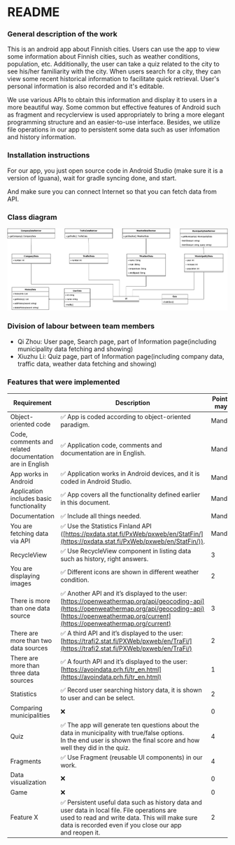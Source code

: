 # README

### General description of the work

This is an android app about Finnish cities. Users can use the app to view some information about Finnish cities, such as weather conditions, population, etc. Additionally, the user can take a quiz related to the city to see his/her familiarity with the city. When users search for a city, they can view some recent historical information to facilitate quick retrieval. User's personal information is also recorded and it's editable.

We use various APIs to obtain this information and display it to users in a more beautiful way. Some common but effective features of Android such as fragment and recyclerview is used appropriately to bring a more elegant programming structure and an easier-to-use interface. Besides, we utilize file operations in our app to persistent some data such as user infomation and history information.

### Installation instructions

For our app, you just open source code in Android Studio (make sure it is a version of Iguana), wait for gradle syncing done, and start.

And make sure you can connect Internet so that you can fetch data from API.

### Class diagram

![ClassDiagram](./ClassDiagram.png)

### Division of labour between team members

* Qi Zhou: User page, Search page, part of Information page(including municipality data fetching and showing)
* Xiuzhu Li: Quiz page, part of Information page(including company data, traffic data, weather data fetching and showing)

### Features that were implemented

| **Requirement**                                   | **Description**                                                                                                                                                                                                      | **Points we may get** |
| ------------------------------------------------------- | -------------------------------------------------------------------------------------------------------------------------------------------------------------------------------------------------------------------------- | --------------------------- |
| Object-oriented code                                    | ✅ App is coded according to object-oriented paradigm.                                                                                                                                                                     | Mandatory                   |
| Code, comments and related documentation are in English | ✅ Application code, comments and documentation are in English.                                                                                                                                                            | Mandatory                   |
| App works in Android                                    | ✅ Application works in Android devices, and it is coded in Android Studio.                                                                                                                                                | Mandatory                   |
| Application includes basic functionality                | ✅ App covers all the functionality defined earlier in this document.                                                                                                                                                      | Mandatory                   |
| Documentation                                           | ✅ Include all things needed.                                                                                                                                                                                              | Mandatory                   |
| You are fetching data via API                           | ✅ Use the Statistics Finland API ([https://pxdata.stat.fi/PxWeb/pxweb/en/StatFin/](https://pxdata.stat.fi/PxWeb/pxweb/en/StatFin/)).                                                                                         | Mandatory                   |
| RecycleView                                             | ✅ Use RecycleView component in listing data such as history, right answers.                                                                                                                                              | 3                           |
| You are displaying images                               | ✅ Different icons are shown in different weather condition.                                                                                                                                                               | 2                           |
| There is more than one data source                      | ✅ Another API and it’s displayed to the user:<br />[https://openweathermap.org/api/geocoding-api](https://openweathermap.org/api/geocoding-api)<br />[https://openweathermap.org/current](https://openweathermap.org/current) | 3                           |
| There are more than two data sources                    | ✅ A third API and it’s displayed to the user:<br />[https://trafi2.stat.fi/PXWeb/pxweb/en/TraFi/](https://trafi2.stat.fi/PXWeb/pxweb/en/TraFi/)                                                                            | 2                           |
| There are more than three data sources                  | ✅ A fourth API and it’s displayed to the user:<br />[https://avoindata.prh.fi/tr_en.html](https://avoindata.prh.fi/tr_en.html)                                                                                             | 1                           |
| Statistics                                              | ✅ Record user searching history data, it is shown to user and can be select.                                                                                                                                              | 2                           |
| Comparing municipalities                                | ❌                                                                                                                                                                                                                         | 0                           |
| Quiz                                                    | ✅ The app will generate ten questions about the data in municipality with true/false options.<br />In the end user is shown the final score and how well they did in the quiz.                                           | 4                           |
| Fragments                                               | ✅ Use Fragment (reusable UI components) in our work.                                                                                                                                                                     | 4                           |
| Data visualization                                      | ❌                                                                                                                                                                                                                         | 0                           |
| Game                                                    | ❌                                                                                                                                                                                                                         | 0                           |
| Feature X                                               | ✅ Persistent useful data such as history data and user data in local file. File operations are<br />used to read and write data. This will make sure data is recorded even if you close our app<br />and reopen it.       | 2                           |

